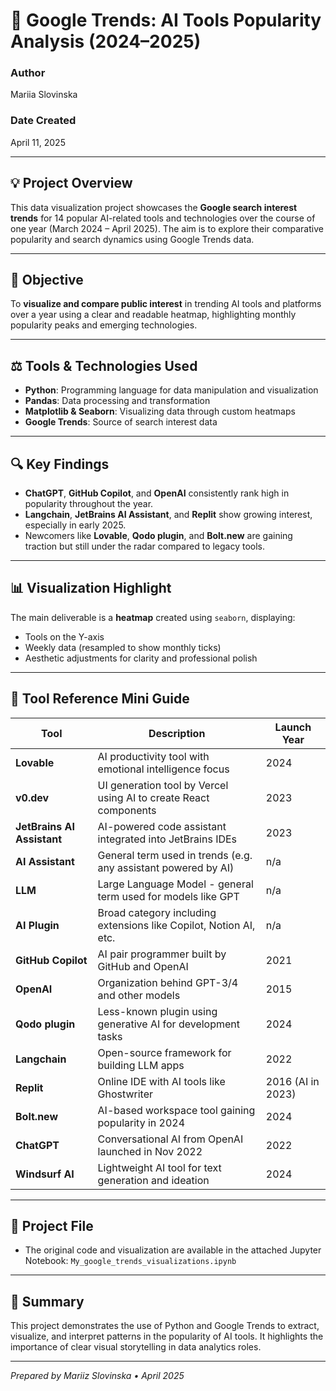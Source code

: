 # 🌟 Google Trends: AI Tools Popularity Analysis (2024–2025)

### Author
Mariia Slovinska

### Date Created
April 11, 2025

---

## 💡 Project Overview
This data visualization project showcases the **Google search interest trends** for 14 popular AI-related tools and technologies over the course of one year (March 2024 – April 2025). The aim is to explore their comparative popularity and search dynamics using Google Trends data.

---

## 🎯 Objective
To **visualize and compare public interest** in trending AI tools and platforms over a year using a clear and readable heatmap, highlighting monthly popularity peaks and emerging technologies.

---

## ⚖️ Tools & Technologies Used
- **Python**: Programming language for data manipulation and visualization
- **Pandas**: Data processing and transformation
- **Matplotlib & Seaborn**: Visualizing data through custom heatmaps
- **Google Trends**: Source of search interest data

---

## 🔍 Key Findings
- **ChatGPT**, **GitHub Copilot**, and **OpenAI** consistently rank high in popularity throughout the year.
- **Langchain**, **JetBrains AI Assistant**, and **Replit** show growing interest, especially in early 2025.
- Newcomers like **Lovable**, **Qodo plugin**, and **Bolt.new** are gaining traction but still under the radar compared to legacy tools.

---

## 📊 Visualization Highlight
The main deliverable is a **heatmap** created using `seaborn`, displaying:
- Tools on the Y-axis
- Weekly data (resampled to show monthly ticks)
- Aesthetic adjustments for clarity and professional polish

---

## 📖 Tool Reference Mini Guide

| Tool               | Description                                                                 | Launch Year  |
|--------------------|------------------------------------------------------------------------------|--------------|
| **Lovable**        | AI productivity tool with emotional intelligence focus                     | 2024         |
| **v0.dev**         | UI generation tool by Vercel using AI to create React components           | 2023         |
| **JetBrains AI Assistant** | AI-powered code assistant integrated into JetBrains IDEs            | 2023         |
| **AI Assistant**   | General term used in trends (e.g. any assistant powered by AI)            | n/a          |
| **LLM**            | Large Language Model - general term used for models like GPT              | n/a          |
| **AI Plugin**      | Broad category including extensions like Copilot, Notion AI, etc.         | n/a          |
| **GitHub Copilot** | AI pair programmer built by GitHub and OpenAI                             | 2021         |
| **OpenAI**         | Organization behind GPT-3/4 and other models                              | 2015         |
| **Qodo plugin**    | Less-known plugin using generative AI for development tasks               | 2024         |
| **Langchain**      | Open-source framework for building LLM apps                               | 2022         |
| **Replit**         | Online IDE with AI tools like Ghostwriter                                | 2016 (AI in 2023) |
| **Bolt.new**       | AI-based workspace tool gaining popularity in 2024                        | 2024         |
| **ChatGPT**        | Conversational AI from OpenAI launched in Nov 2022                        | 2022         |
| **Windsurf AI**    | Lightweight AI tool for text generation and ideation                      | 2024         |

---

## 🔧 Project File
- The original code and visualization are available in the attached Jupyter Notebook: `My_google_trends_visualizations.ipynb`

---

## 📘 Summary
This project demonstrates the use of Python and Google Trends to extract, visualize, and interpret patterns in the popularity of AI tools. It highlights the importance of clear visual storytelling in data analytics roles.

---

*Prepared by Mariiz Slovinska • April 2025*
